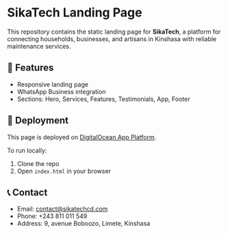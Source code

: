 # SikaTech Landing Page

This repository contains the static landing page for **SikaTech**, a platform for connecting households, businesses, and artisans in Kinshasa with reliable maintenance services.

## 🚀 Features
- Responsive landing page
- WhatsApp Business integration
- Sections: Hero, Services, Features, Testimonials, App, Footer

## 🔧 Deployment
This page is deployed on [DigitalOcean App Platform](https://www.digitalocean.com/products/app-platform).

To run locally:
1. Clone the repo
2. Open `index.html` in your browser

## 📞 Contact
- Email: contact@sikatechcd.com  
- Phone: +243 811 011 549  
- Address: 9, avenue Boboozo, Limete, Kinshasa
